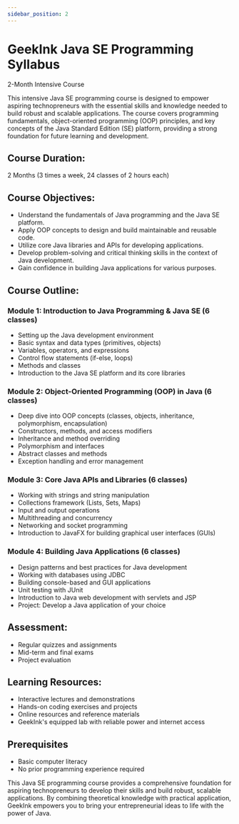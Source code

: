 ```yaml
---
sidebar_position: 2
---
```


# GeekInk Java SE Programming Syllabus

2-Month Intensive Course

This intensive Java SE programming course is designed to empower aspiring technopreneurs with the essential skills and knowledge needed to build robust and scalable applications. The course covers programming fundamentals, object-oriented programming (OOP) principles, and key concepts of the Java Standard Edition (SE) platform, providing a strong foundation for future learning and development.

## Course Duration:

2 Months (3 times a week, 24 classes of 2 hours each)

## Course Objectives:

- Understand the fundamentals of Java programming and the Java SE platform.
- Apply OOP concepts to design and build maintainable and reusable code.
- Utilize core Java libraries and APIs for developing applications.
- Develop problem-solving and critical thinking skills in the context of Java development.
- Gain confidence in building Java applications for various purposes.

## Course Outline:

### Module 1: Introduction to Java Programming & Java SE (6 classes)

- Setting up the Java development environment
- Basic syntax and data types (primitives, objects)
- Variables, operators, and expressions
- Control flow statements (if-else, loops)
- Methods and classes
- Introduction to the Java SE platform and its core libraries

### Module 2: Object-Oriented Programming (OOP) in Java (6 classes)

- Deep dive into OOP concepts (classes, objects, inheritance, polymorphism, encapsulation)
- Constructors, methods, and access modifiers
- Inheritance and method overriding
- Polymorphism and interfaces
- Abstract classes and methods
- Exception handling and error management

### Module 3: Core Java APIs and Libraries (6 classes)

- Working with strings and string manipulation
- Collections framework (Lists, Sets, Maps)
- Input and output operations
- Multithreading and concurrency
- Networking and socket programming
- Introduction to JavaFX for building graphical user interfaces (GUIs)

### Module 4: Building Java Applications (6 classes)

- Design patterns and best practices for Java development
- Working with databases using JDBC
- Building console-based and GUI applications
- Unit testing with JUnit
- Introduction to Java web development with servlets and JSP
- Project: Develop a Java application of your choice

## Assessment:

- Regular quizzes and assignments
- Mid-term and final exams
- Project evaluation

## Learning Resources:

- Interactive lectures and demonstrations
- Hands-on coding exercises and projects
- Online resources and reference materials
- GeekInk's equipped lab with reliable power and internet access

## Prerequisites

- Basic computer literacy
- No prior programming experience required

This Java SE programming course provides a comprehensive foundation for aspiring technopreneurs to develop their skills and build robust, scalable applications. By combining theoretical knowledge with practical application, GeekInk empowers you to bring your entrepreneurial ideas to life with the power of Java.

